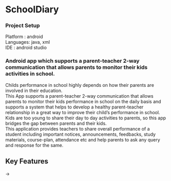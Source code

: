 # SchoolDiary
### Project Setup
Platform : android</br>
Languages: java, xml</br>
IDE      : android studio</br>
### Android app which supports a parent-teacher 2-way communication that allows parents to monitor their kids activities in school.
Childs performance in school highly depends on how their parents are involved in their education.</br> 
This App supports a parent-teacher 2-way communication that allows parents to monitor their kids performance in school on the daily basis and supports a system that helps to develop a healthy parent-teacher relationship in a great way to improve their child’s performance in school.</br>
Kids are too young to share their day to day activities to parents, so this app bridges the gap between parents and their kids.</br>
This application provides teachers to share overall performance of a student including important notices, announcements, feedbacks, study materials, course-plan, attendance etc and help parents to ask any query and response for the same.</br>

## Key Features
-> 
